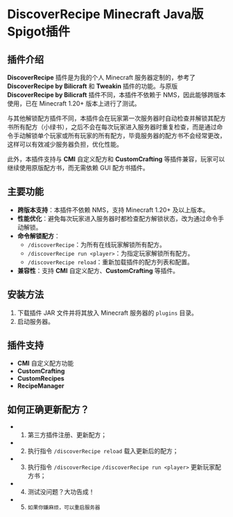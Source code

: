 # DiscoverRecipe Minecraft Java版 Spigot插件

## 插件介绍

**DiscoverRecipe** 插件是为我的个人 Minecraft 服务器定制的，参考了 **DiscoverRecipe by Bilicraft** 和 **Tweakin** 插件的功能。与原版 **DiscoverRecipe by Bilicraft** 插件不同，本插件不依赖于 NMS，因此能够跨版本使用，已在 Minecraft 1.20+ 版本上进行了测试。

与其他解锁配方插件不同，本插件会在玩家第一次服务器时自动检查并解锁其配方书所有配方（小绿书），之后不会在每次玩家进入服务器时重复检查，而是通过命令手动解锁单个玩家或所有玩家的所有配方，毕竟服务器的配方书不会经常更改，这样可以有效减少服务器负担，优化性能。

此外，本插件支持与 **CMI** 自定义配方和 **CustomCrafting** 等插件兼容，玩家可以继续使用原版配方书，而无需依赖 GUI 配方书插件。

## 主要功能

- **跨版本支持**：本插件不依赖 NMS，支持 Minecraft 1.20+ 及以上版本。
- **性能优化**：避免每次玩家进入服务器时都检查配方解锁状态，改为通过命令手动解锁。
- **命令解锁配方**：
  - `/discoverRecipe`：为所有在线玩家解锁所有配方。
  - `/discoverRecipe run <player>`：为指定玩家解锁所有配方。
  - `/discoverRecipe reload`：重新加载插件的配方列表和配置。
- **兼容性**：支持 **CMI** 自定义配方、**CustomCrafting** 等插件。

## 安装方法

1. 下载插件 JAR 文件并将其放入 Minecraft 服务器的 `plugins` 目录。
2. 启动服务器。

## 插件支持

- **CMI** 自定义配方功能
- **CustomCrafting**
- **CustomRecipes**
- **RecipeManager**

## 如何正确更新配方？

-  1. 第三方插件注册、更新配方；
-  2. 执行指令 `/discoverRecipe reload` 载入更新后的配方；
-  3. 执行指令 `/discoverRecipe` `/discoverRecipe run <player>` 更新玩家配方书；
-  4. 测试没问题？大功告成！
-  5. `如果你嫌麻烦，可以重启服务器`
